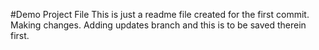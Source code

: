 #Demo Project File
This is just a readme file created for the first commit.
Making changes.
Adding updates branch and this is to be saved therein first.
